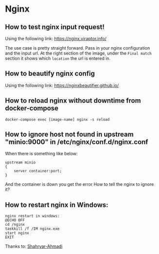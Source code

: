 # Nginx

## How to test nginx input request!
Using the following link:
https://nginx.viraptor.info/

The use case is pretty straight forward. Pass in your nginx configuration and the input url.
At the right section of the image, under the `Final match` section it shows which `location`
the url is entered in.

## How to beautify nginx config
Using the following link:
https://nginxbeautifier.github.io/

## How to reload nginx without downtime from docker-compose
```commandline
docker-compose exec [image-name] nginx -s reload
```

## How to ignore  host not found in upstream "minio:9000" in /etc/nginx/conf.d/nginx.conf
When there is something like below:
```commandline
upstream minio
{
	server container:port;
}
```
And the container is down you get the error
How to tell the nginx to ignore it?

## How to restart nginx in Windows:
```
nginx restart in windows:
@ECHO OFF
cd /nginx
taskkill /f /IM nginx.exe
start nginx
EXIT
```
Thanks to: [Shahryar-Ahmadi](https://github.com/Shahryar-Ahmadi)
